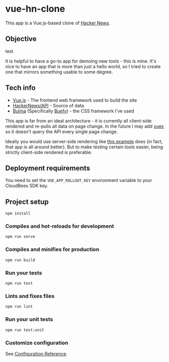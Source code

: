 # vue-hn-clone


This app is a Vue.js-based clone of [Hacker News](https://hn.ycombinator.com).

## Objective
test



It is helpful to have a go-to app for demoing new tools - this is mine. It's nice to have an app that is more than just a hello world, so I tried to create one that mirrors something usable to some degree.

## Tech info

- [Vue.js](https://vuejs.org/) - The frontend web framework used to build the site
- [HackerNews/API](https://github.com/HackerNews/API) - Source of data
- [Bulma](https://bulma.io) (Specifically [Buefy](https://buefy.org)) - the CSS framework I've used

This app is far from an ideal architecture - it is currently all client-side rendered and re-pulls all data on page change.
In the future I may add [vuex](https://vuex.vuejs.org/) so it doesn't query the API every single page change.

Ideally you would use server-side rendering like [this example](https://github.com/vuejs/vue-hackernews-2.0) does (in fact, that app is all around better).
But to make testing certain tools easier, being strictly client-side rendered is preferable.

## Deployment requirements

You need to set the `VUE_APP_ROLLOUT_KEY` environment variable to your CloudBees SDK key.

## Project setup

```
npm install
```

### Compiles and hot-reloads for development

```
npm run serve
```

### Compiles and minifies for production

```
npm run build
```

### Run your tests

```
npm run test
```

### Lints and fixes files

```
npm run lint
```

### Run your unit tests

```
npm run test:unit
```

### Customize configuration

See [Configuration Reference](https://cli.vuejs.org/config/).









